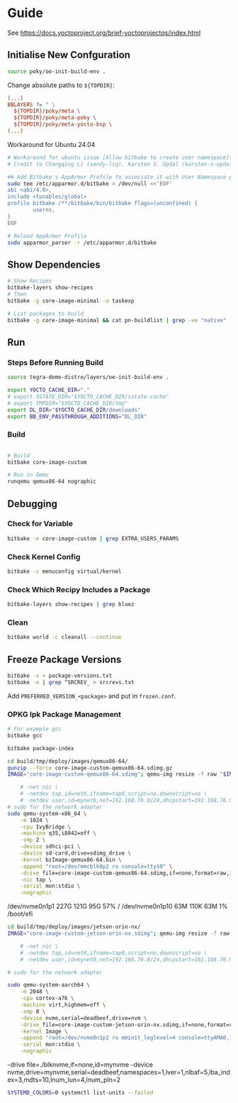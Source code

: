 # Guide

See <https://docs.yoctoproject.org/brief-yoctoprojectqs/index.html>

## Initialise New Confguration

```bash
source poky/oe-init-build-env .
```

Change absolute paths to `${TOPDIR}`:

```ini
(...)
BBLAYERS ?= " \
  ${TOPDIR}/poky/meta \
  ${TOPDIR}/poky/meta-poky \
  ${TOPDIR}/poky/meta-yocto-bsp \
(...)
```

Workaround for Ubuntu 24.04

```bash
# Workaround for ubuntu issue [Allow bitbake to create user namespace](https://bugs.launchpad.net/ubuntu/+source/apparmor/+bug/2056555)
# Credit to Changqing Li (sandy-lcq), Karsten S. Opdal (karsten-s-opdal) and Ferry Toth (ftoth)

## Add Bitbake's AppArmor Profile to associate it with User Namespace profile
sudo tee /etc/apparmor.d/bitbake > /dev/null <<'EOF'
abi <abi/4.0>,
include <tunables/global>
profile bitbake /**/bitbake/bin/bitbake flags=(unconfined) {
        userns,
}
EOF

# Reload AppArmor Profile
sudo apparmor_parser -r /etc/apparmor.d/bitbake
```

## Show Dependencies

```bash
# Show Recipes
bitbake-layers show-recipes
# Then
bitbake -g core-image-minimal -u taskexp

# List packages to build
bitbake -g core-image-minimal && cat pn-buildlist | grep -ve "native" | sort | uniq
```

## Run

### Steps Before Running Build

```bash
source tegra-demo-distro/layers/oe-init-build-env .

export YOCTO_CACHE_DIR="."
# export SSTATE_DIR="$YOCTO_CACHE_DIR/sstate-cache"
# export TMPDIR="$YOCTO_CACHE_DIR/tmp"
export DL_DIR="$YOCTO_CACHE_DIR/downloads"
export BB_ENV_PASSTHROUGH_ADDITIONS="DL_DIR"
```

### Build

```bash

# Build
bitbake core-image-custom

# Run in Qemu
runqemu qemux86-64 nographic
```

## Debugging

### Check for Variable

```bash
bitbake -e core-image-custom | grep EXTRA_USERS_PARAMS
```

### Check Kernel Config

```bash
bitbake -c menuconfig virtual/kernel
```

### Check Which Recipy Includes a Package

```bash
bitbake-layers show-recipes | grep bluez
```

### Clean

```bash
bitbake world -c cleanall --continue
```

## Freeze Package Versions

```bash
bitbake -s > package-versions.txt
bitbake -e | grep ^SRCREV_ > srcrevs.txt
```

Add `PREFERRED_VERSION_<package>` and put in `frozen.conf`.

### OPKG Ipk Package Management

```bash
# For example gcc
bitbake gcc

bitbake package-index
```

```bash
cd build/tmp/deploy/images/qemux86-64/
gunzip --force core-image-custom-qemux86-64.sdimg.gz
IMAGE="core-image-custom-qemux86-64.sdimg"; qemu-img resize -f raw "$IMAGE" 2G

    # -net nic \
    # -netdev tap,id=net0,ifname=tap0,script=no,downscript=no \
    # -netdev user,id=mynet0,net=192.168.76.0/24,dhcpstart=192.168.76.9 \
# sudo for the network adapter
sudo qemu-system-x86_64 \
    -m 1024 \
    -cpu IvyBridge \
    -machine q35,i8042=off \
    -smp 2 \
    -device sdhci-pci \
    -device sd-card,drive=sdimg_drive \
    -kernel bzImage-qemux86-64.bin \
    -append "root=/dev/mmcblk0p2 ro console=ttyS0" \
    -drive file=core-image-custom-qemux86-64.sdimg,if=none,format=raw,id=sdimg_drive \
    -nic tap \
    -serial mon:stdio \
    -nographic
```

/dev/nvme0n1p1   227G  121G   95G  57% /
/dev/nvme0n1p10   63M  110K   63M   1% /boot/efi

```bash
cd build/tmp/deploy/images/jetson-orin-nx/
IMAGE="core-image-custom-jetson-orin-nx.sdimg"; qemu-img resize -f raw "$IMAGE" 4G

    # -net nic \
    # -netdev tap,id=net0,ifname=tap0,script=no,downscript=no \
    # -netdev user,id=mynet0,net=192.168.76.0/24,dhcpstart=192.168.76.9 \

# sudo for the network adapter

sudo qemu-system-aarch64 \
    -m 2048 \
    -cpu cortex-a76 \
    -machine virt,highmem=off \
    -smp 8 \
    -device nvme,serial=deadbeef,drive=nvm \
    -drive file=core-image-custom-jetson-orin-nx.sdimg,if=none,format=raw,id=nvm \
    -kernel Image \
    -append "root=/dev/nvme0n1p2 ro mminit_loglevel=4 console=ttyAMA0,115200 firmware_class.path=/etc/firmware fbcon=map:0 nospectre_bhb video=efifb:off earlycon" \
    -serial mon:stdio \
    -nographic
```

-drive file=./blknvme,if=none,id=mynvme
-device nvme,drive=mynvme,serial=deadbeef,namespaces=1,lver=1,nlbaf=5,lba_index=3,mdts=10,lnum_lun=4,lnum_pln=2

```bash
SYSTEMD_COLORS=0 systemctl list-units --failed
```
